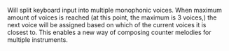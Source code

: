 Will split keyboard input into multiple monophonic voices. When maximum amount of 
voices is reached (at this point, the maximum is 3 voices,) the next voice will be 
assigned based on which of the current voices it is closest to. This enables a new way 
of composing counter melodies for multiple instruments.
